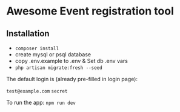 # Awesome Event registration tool

## Installation

* `composer install`
* create mysql or psql database
* copy .env.example to .env & Set db .env vars
* `php artisan migrate:fresh --seed`

The default login is (already pre-filled in login page):

`test@example.com`
`secret` 

To run the app:
`npm run dev`

